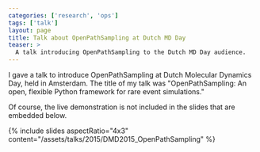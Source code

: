 ```yaml
---
categories: ['research', 'ops']
tags: ['talk']
layout: page
title: Talk about OpenPathSampling at Dutch MD Day
teaser: >
  A talk introducing OpenPathSampling to the Dutch MD Day audience.
---
```


I gave a talk to introduce OpenPathSampling at Dutch Molecular Dynamics Day,
held in Amsterdam. The title of my talk was "OpenPathSampling: An open,
flexible Python framework for rare event simulations."

Of course, the live demonstration is not included in the slides that are
embedded below.

{% include slides aspectRatio="4x3"
           content="/assets/talks/2015/DMD2015_OpenPathSampling" %}
